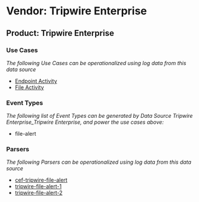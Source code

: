 Vendor: Tripwire Enterprise
===========================
Product: Tripwire Enterprise
----------------------------

### Use Cases

_The following Use Cases can be operationalized using log data from this data source_

* [Endpoint Activity](usecase_endpoint_activity.md)
* [File Activity](usecase_file_activity.md)


### Event Types

_The following list of Event Types can be generated by Data Source Tripwire Enterprise_Tripwire Enterprise, and power the use cases above:_

- file-alert


### Parsers

_The following Parsers can be operationalized using log data from this data source_

* [cef-tripwire-file-alert](parserContent_cef-tripwire-file-alert.md)
* [tripwire-file-alert-1](parserContent_tripwire-file-alert-1.md)
* [tripwire-file-alert-2](parserContent_tripwire-file-alert-2.md)
